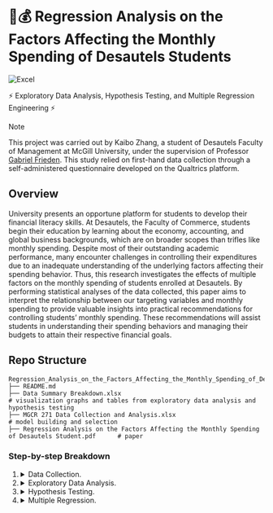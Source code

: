 # 📝💰 Regression Analysis on the Factors Affecting the Monthly Spending of Desautels Students
![Excel](https://img.shields.io/badge/Microsoft-Excel?logo=microsoft-excel&logoColor=green)

⚡ Exploratory Data Analysis, Hypothesis Testing, and Multiple Regression Engineering ⚡

> [!NOTE]
> This project was carried out by Kaibo Zhang, a student of Desautels Faculty of Management at McGill University, under the supervision of Professor [Gabriel Frieden](https://www.mcgill.ca/desautels/gabriel-frieden). This study relied on first-hand data collection through a self-administered questionnaire developed on the Qualtrics platform. 

## Overview

University presents an opportune platform for students to develop their financial literacy skills. At Desautels, the Faculty of Commerce, students begin their education by learning about the economy, accounting, and global business backgrounds, which are on broader scopes than trifles like monthly spending. Despite most of their outstanding academic performance, many encounter challenges in controlling their expenditures due to an inadequate understanding of the underlying factors affecting their spending behavior. Thus, this research investigates the effects of multiple factors on the monthly spending of students enrolled at Desautels. By performing statistical analyses of the data collected, this paper aims to interpret the relationship between our targeting variables and monthly spending to provide valuable insights into practical recommendations for controlling students’ monthly spending. These recommendations will assist students in understanding their spending behaviors and managing their budgets to attain their respective financial goals.

## Repo Structure
```
Regression_Analysis_on_the_Factors_Affecting_the_Monthly_Spending_of_Desautels_Students/
├── README.md
├── Data Summary Breakdown.xlsx                                                                     # visualization graphs and tables from exploratory data analysis and hypothesis testing
├── MGCR 271 Data Collection and Analysis.xlsx                                                      # model building and selection
├── Regression Analysis on the Factors Affecting the Monthly Spending of Desautels Student.pdf      # paper
```

### Step-by-step Breakdown

1. <details>
    <summary>Data Collection.</summary>

    - data collection was completed through a delicately designed questionnaire built on `Qualtrics` platform. The link can be found [here](https://qfreeaccountssjc1.az1.qualtrics.com/jfe/form/SV_bsIn07U5qcK27IO). The questionnaire comprised seven questions, six requiring numerical inputs, while the remaining required a text input.
    - based on conventional wisdom, the following independent variables were selected:
        - a. the distance of residence from McGill in kilometers (quantitative),
        - b. frequency of dining out per month in numbers of times (quantitative),
        - c. living arrangement(categorical),
        - d. number of monthly subscriptions (quantitative),
        - e. frequency of going to the groceries in numbers of times (quantitative), and
        - f. frequency of shopping (quantitative).
    
    **NOTE:** Below are some screenshots of the questionnaire.
   
    - Cover page of the questionnaire:
    ![image](https://github.com/user-attachments/assets/23d13083-0590-4a8c-8296-597b7d64b1ff)

    - First half of the questionnaire:
    ![image](https://github.com/user-attachments/assets/66350378-43b0-44e3-9263-4fa09aa34403)

    - Second half of the questionnaire:
    ![image](https://github.com/user-attachments/assets/f91c1c60-c4cd-4225-9779-253696008f8c)

    The data was exported into an `xlsx` file for further analysis. 

   </details>

2. <details>
    <summary>Exploratory Data Analysis.</summary>

    - exploratory data analysis was conducted to comprehensively understand the data at hand. The study included the following portions:
        - a. `SOCS` analysis for variable distributions,
        - b. `Confidence Interval` inference for population means, and
        - c. `Correlation` analysis between the variables.
    
    Detailed rationales and explanations can be found in the paper. 
   </details>

3. <details>
    <summary>Hypothesis Testing.</summary>

    - several hypothesis tests were conducted to gain more directional insights before building the actual regression model:

      - a. two-sample t-test for difference in population means
      - b. one-sample t-test for the true slope beta1
      - c. global f-test for all variables

    The detailed explanations can be found in the paper. 

   </details>

4. <details>
    <summary>Multiple Regression.</summary>

      - to obtain the optimal multiple regression model, this study mimicked the `best subset` method and tested all possible combinations of variables.
      - then, further examinations were conducted to remove insignificant variables from the model.

      **the final equation obtained is as follows:**
   
         Monthly Spending = 916.4253 + 16.7489 (Dine-out) + 85.4177 (Groceries) + 29.4629 (Subscriptions) + e
   </details>

